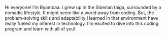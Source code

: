 Hi everyone! I’m Byambaa. 
I grew up in the Siberian taiga, surrounded by a nomadic lifestyle. 
It might seem like a world away from coding.
But, the problem-solving skills and adaptability I learned in that environment have really fueled my interest in technology. 
I’m excited to dive into this coding program and learn with all of you!.